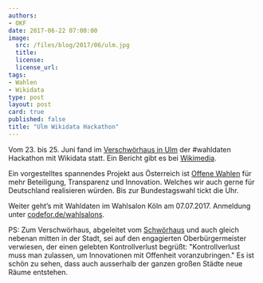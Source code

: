 ```yaml
---
authors: 
- OKF
date: 2017-06-22 07:00:00
image:
  src: /files/blog/2017/06/ulm.jpg
  title: 
  license:
  license_url: 
tags:
- Wahlen
- Wikidata
type: post
layout: post
card: true
published: false
title: "Ulm Wikidata Hackathon" 
---
```


Vom 23. bis 25. Juni fand im [Verschwörhaus in Ulm](https://verschwoerhaus.de/) der #wahldaten Hackathon mit Wikidata statt. 
Ein Bericht gibt es bei [Wikimedia](https://de.wikipedia.org/wiki/Wikipedia_Diskussion:Kurier#Bericht_vom_Wikidata-Wahldaten-Workshop).

Ein vorgestelltes spannendes Projekt aus Österreich ist [Offene Wahlen](http://offenewahlen.at/) für mehr Beteiligung, Transparenz und Innovation. 
Welches wir auch gerne für Deutschland realisieren würden. Bis zur Bundestagswahl tickt die Uhr.

Weiter geht’s mit Wahldaten im Wahlsalon Köln am 07.07.2017. Anmeldung unter [codefor.de/wahlsalons](codefor.de/wahlsalons).

PS: Zum Verschwörhaus, abgeleitet vom [Schwörhaus](https://de.wikipedia.org/wiki/Schw%C3%B6rhaus_(Ulm)) 
und auch gleich nebenan mitten in der Stadt, sei auf den engagierten Oberbürgermeister verwiesen, der einen gelebten Kontrollverlust begrüßt: "Kontrollverlust muss man zulassen, um Innovationen mit Offenheit voranzubringen."
Es ist schön zu sehen, dass auch ausserhalb der ganzen großen Städte neue Räume entstehen.



